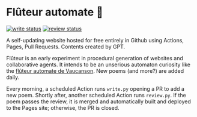 # Flûteur automate 🪈

[![write status](https://github.com/elh/fluteur/actions/workflows/write.yml/badge.svg)](https://github.com/elh/fluteur/actions/workflows/write.yml)
[![review status](https://github.com/elh/fluteur/actions/workflows/review.yml/badge.svg)](https://github.com/elh/fluteur/actions/workflows/review.yml)

A self-updating website hosted for free entirely in Github using Actions, Pages, Pull Requests. Contents created by GPT.

Flûteur is an early experiment in procedural generation of websites and collaborative agents. It intends to be an unserious automaton curiosity like the [flûteur automate de Vaucanson](https://fr.wikipedia.org/wiki/Fl%C3%BBteur_automate_de_Vaucanson). New poems (and more?) are added daily.

Every morning, a scheduled Action runs `write.py` opening a PR to add a new poem. Shortly after, another scheduled Action runs `review.py`. If the poem passes the review, it is merged and automatically built and deployed to the Pages site; otherwise, the PR is closed.
